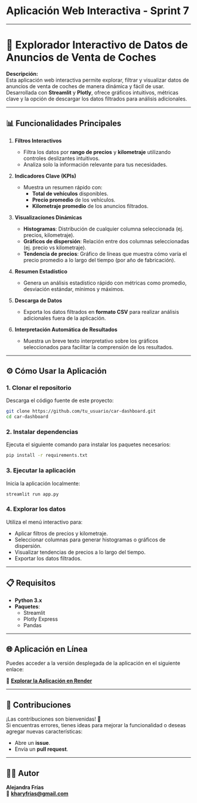 # Aplicación Web Interactiva - Sprint 7

---

# 🚗 **Explorador Interactivo de Datos de Anuncios de Venta de Coches**

**Descripción:**  
Esta aplicación web interactiva permite explorar, filtrar y visualizar datos de anuncios de venta de coches de manera dinámica y fácil de usar. Desarrollada con **Streamlit** y **Plotly**, ofrece gráficos intuitivos, métricas clave y la opción de descargar los datos filtrados para análisis adicionales.

---

## **📊 Funcionalidades Principales**

1. **Filtros Interactivos**  
   - Filtra los datos por **rango de precios** y **kilometraje** utilizando controles deslizantes intuitivos.  
   - Analiza solo la información relevante para tus necesidades.

2. **Indicadores Clave (KPIs)**  
   - Muestra un resumen rápido con:  
     - **Total de vehículos** disponibles.  
     - **Precio promedio** de los vehículos.  
     - **Kilometraje promedio** de los anuncios filtrados.  

3. **Visualizaciones Dinámicas**  
   - **Histogramas**: Distribución de cualquier columna seleccionada (ej. precios, kilometraje).  
   - **Gráficos de dispersión**: Relación entre dos columnas seleccionadas (ej. precio vs kilometraje).  
   - **Tendencia de precios**: Gráfico de líneas que muestra cómo varía el precio promedio a lo largo del tiempo (por año de fabricación).

4. **Resumen Estadístico**  
   - Genera un análisis estadístico rápido con métricas como promedio, desviación estándar, mínimos y máximos.

5. **Descarga de Datos**  
   - Exporta los datos filtrados en **formato CSV** para realizar análisis adicionales fuera de la aplicación.

6. **Interpretación Automática de Resultados**  
   - Muestra un breve texto interpretativo sobre los gráficos seleccionados para facilitar la comprensión de los resultados.

---

## **⚙️ Cómo Usar la Aplicación**

### 1. **Clonar el repositorio**  
Descarga el código fuente de este proyecto:  
```bash
git clone https://github.com/tu_usuario/car-dashboard.git
cd car-dashboard
```

### 2. **Instalar dependencias**  
Ejecuta el siguiente comando para instalar los paquetes necesarios:  
```bash
pip install -r requirements.txt
```

### 3. **Ejecutar la aplicación**  
Inicia la aplicación localmente:  
```bash
streamlit run app.py
```

### 4. **Explorar los datos**  
Utiliza el menú interactivo para:  
- Aplicar filtros de precios y kilometraje.  
- Seleccionar columnas para generar histogramas o gráficos de dispersión.  
- Visualizar tendencias de precios a lo largo del tiempo.  
- Exportar los datos filtrados.  

---

## **📋 Requisitos**

- **Python 3.x**  
- **Paquetes**:  
   - Streamlit  
   - Plotly Express  
   - Pandas  

---

## **🌐 Aplicación en Línea**

Puedes acceder a la versión desplegada de la aplicación en el siguiente enlace:  

🔗 **[Explorar la Aplicación en Render](https://car-dashboard-os1l.onrender.com)**

---

## **🤝 Contribuciones**

¡Las contribuciones son bienvenidas! 🎉  
Si encuentras errores, tienes ideas para mejorar la funcionalidad o deseas agregar nuevas características:  
- Abre un **issue**.  
- Envía un **pull request**.  

---

## **👩‍💻 Autor**

**Alejandra Frías**  
📧 **[kharyfrias@gmail.com](mailto:kharyfrias@gmail.com)**  
